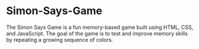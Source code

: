 # Simon-Says-Game
The Simon Says Game is a fun memory-based game built using HTML, CSS, and JavaScript. The goal of the game is to test and improve memory skills by repeating a growing sequence of colors.
